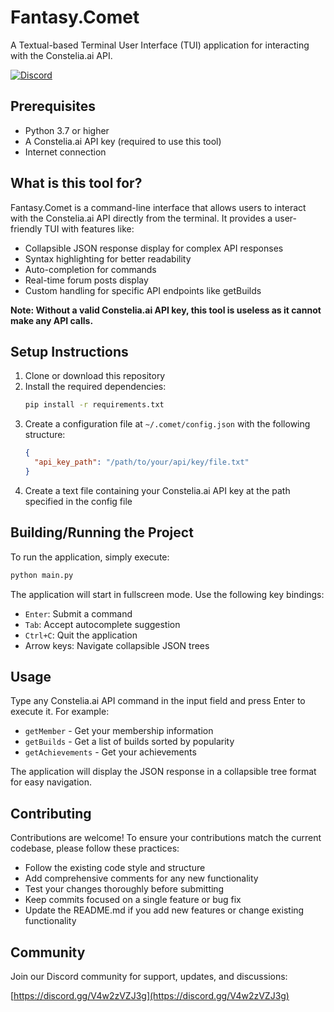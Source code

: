 # Fantasy.Comet

A Textual-based Terminal User Interface (TUI) application for interacting with the Constelia.ai API.

[![Discord](https://img.shields.io/discord/your-discord-server-id?color=7289da&label=Discord&logo=discord&logoColor=white)](https://discord.gg/V4w2zVZJ3g)

## Prerequisites

- Python 3.7 or higher
- A Constelia.ai API key (required to use this tool)
- Internet connection

## What is this tool for?

Fantasy.Comet is a command-line interface that allows users to interact with the Constelia.ai API directly from the terminal. It provides a user-friendly TUI with features like:

- Collapsible JSON response display for complex API responses
- Syntax highlighting for better readability
- Auto-completion for commands
- Real-time forum posts display
- Custom handling for specific API endpoints like getBuilds

**Note: Without a valid Constelia.ai API key, this tool is useless as it cannot make any API calls.**

## Setup Instructions

1. Clone or download this repository
2. Install the required dependencies:
   ```bash
   pip install -r requirements.txt
   ```
3. Create a configuration file at `~/.comet/config.json` with the following structure:
   ```json
   {
     "api_key_path": "/path/to/your/api/key/file.txt"
   }
   ```
4. Create a text file containing your Constelia.ai API key at the path specified in the config file

## Building/Running the Project

To run the application, simply execute:

```bash
python main.py
```

The application will start in fullscreen mode. Use the following key bindings:

- `Enter`: Submit a command
- `Tab`: Accept autocomplete suggestion
- `Ctrl+C`: Quit the application
- Arrow keys: Navigate collapsible JSON trees

## Usage

Type any Constelia.ai API command in the input field and press Enter to execute it. For example:

- `getMember` - Get your membership information
- `getBuilds` - Get a list of builds sorted by popularity
- `getAchievements` - Get your achievements

The application will display the JSON response in a collapsible tree format for easy navigation.

## Contributing

Contributions are welcome! To ensure your contributions match the current codebase, please follow these practices:

- Follow the existing code style and structure
- Add comprehensive comments for any new functionality
- Test your changes thoroughly before submitting
- Keep commits focused on a single feature or bug fix
- Update the README.md if you add new features or change existing functionality

## Community

Join our Discord community for support, updates, and discussions:

[https://discord.gg/V4w2zVZJ3g](https://discord.gg/V4w2zVZJ3g)
